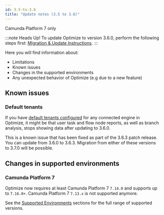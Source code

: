 ```yaml
---
id: 3.5-to-3.6
title: "Update notes (3.5 to 3.6)"
---
```


<span class="badge badge--platform">Camunda Platform 7 only</span>

:::note Heads Up!
To update Optimize to version 3.6.0, perform the following steps first: [Migration & Update Instructions](./instructions.md).
:::

Here you will find information about:

- Limitations
- Known issues
- Changes in the supported environments
- Any unexpected behavior of Optimize (e.g due to a new feature)

## Known issues

### Default tenants

If you have [default tenants configured](./../configuration/system-configuration.md#connection-to-camunda-platform-7) for any connected engine in Optimize,
it might be that user task and flow node reports, as well as branch analysis, stops showing data after updating to 3.6.0.

This is a known
issue that has been fixed as part of the 3.6.3 patch release. You can update from 3.6.0 to 3.6.3. Migration from either of these versions to
3.7.0 will be possible.

## Changes in supported environments

### Camunda Platform 7

Optimize now requires at least Camunda Platform 7 `7.14.0` and supports up to `7.16.0+`. Camunda Platform 7 `7.13.x` is not supported anymore.

See the [Supported Environments](./../../../reference/supported-environments.md) sections for the full range of supported versions.
